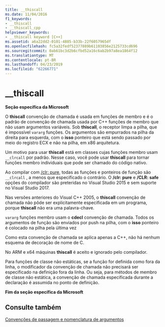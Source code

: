 ```yaml
---
title: __thiscall
ms.date: 11/04/2016
f1_keywords:
- __thiscall
- __thiscall_cpp
helpviewer_keywords:
- __thiscall keyword [C++]
ms.assetid: a6a22dd2-0101-4885-b33b-22f6057965df
ms.openlocfilehash: fc5a32fedf52377889b61103856e2125733cd696
ms.sourcegitcommit: 0ab61bc3d2b6cfbd52a16c6ab2b97a8ea1864f12
ms.translationtype: MT
ms.contentlocale: pt-BR
ms.lasthandoff: 04/23/2019
ms.locfileid: "62266771"
---
```

# <a name="thiscall"></a>__thiscall

**Seção específica da Microsoft**

O **thiscall** convenção de chamada é usada em funções de membro e é o padrão de convenção de chamada usada por C++ funções de membro que não usam argumentos variáveis. Sob **thiscall**, o receptor limpa a pilha, que é impossível `vararg` funções. Os argumentos são empurrados na pilha da direita para esquerda, com o **isso** ponteiro que está sendo passado por meio do registro ECX e não na pilha, em x86 arquitetura.

Um motivo para usar **thiscall** está em classes cujas funções membro usam `__clrcall` por padrão. Nesse caso, você pode usar **thiscall** para tornar funções membro individuais que pode ser chamado do código nativo.

Ao compilar com [/clr: pure](../build/reference/clr-common-language-runtime-compilation.md), todas as funções e ponteiros de função são `__clrcall` , a menos que especificado o contrário. O **/clr: pure** e **/CLR: safe** opções do compilador são preteridas no Visual Studio 2015 e sem suporte no Visual Studio 2017.

Nas versões anteriores do Visual C++ 2005, o **thiscall** convenção de chamada não pôde ser explicitamente especificada em um programa, porque **thiscall** não era uma palavra-chave.

`vararg` funções membro usam o **cdecl** convenção de chamada. Todos os argumentos de função são enviados por push na pilha, com o **isso** ponteiro é colocado na pilha pela última vez

Como esta convenção de chamada se aplica apenas a C++, não há nenhum esquema de decoração de nome de C.

No ARM e x64 máquinas **thiscall** é aceito e ignorado pelo compilador.

Para funções de classe não estáticas, se a função for definida como fora da linha, o modificador da convenção de chamada não precisará ser especificado na definição fora da linha. Ou seja, para métodos de membro de classe não estática, a convenção de chamada especificada durante a declaração é assumida no ponto de definição.

**Fim da seção específica da Microsoft**

## <a name="see-also"></a>Consulte também

[Convenções de passagem e nomenclatura de argumentos](../cpp/argument-passing-and-naming-conventions.md)